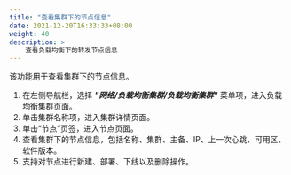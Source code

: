 ```yaml
---
title: "查看集群下的节点信息"
date: 2021-12-20T16:33:33+08:00
weight: 40
description: >
    查看负载均衡下的转发节点信息
---
```


该功能用于查看集群下的节点信息。

1. 在左侧导航栏，选择 **_"网络/负载均衡集群/负载均衡集群"_** 菜单项，进入负载均衡集群页面。
2. 单击集群名称项，进入集群详情页面。
2. 单击“节点”页签，进入节点页面。
3. 查看集群下的节点信息，包括名称、集群、主备、IP、上一次心跳、可用区、软件版本。
4. 支持对节点进行新建、部署、下线以及删除操作。